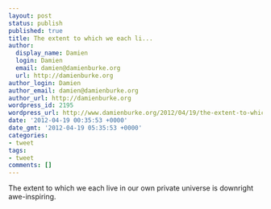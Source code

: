 ```yaml
---
layout: post
status: publish
published: true
title: The extent to which we each li...
author:
  display_name: Damien
  login: Damien
  email: damien@damienburke.org
  url: http://damienburke.org
author_login: Damien
author_email: damien@damienburke.org
author_url: http://damienburke.org
wordpress_id: 2195
wordpress_url: http://www.damienburke.org/2012/04/19/the-extent-to-which-we-each-li/
date: '2012-04-19 00:35:53 +0000'
date_gmt: '2012-04-19 05:35:53 +0000'
categories:
- tweet
tags:
- tweet
comments: []
---
```

<p>The extent to which we each live in our own private universe is downright awe-inspiring.</p>
